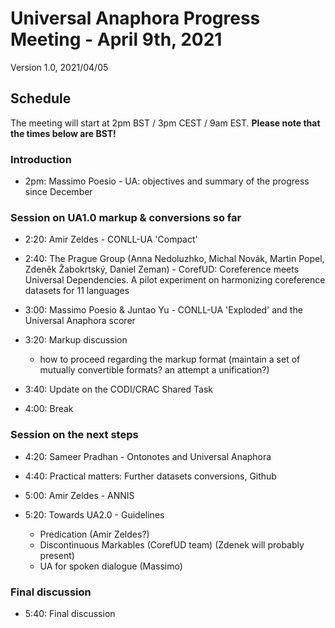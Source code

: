 # Universal Anaphora Progress Meeting  - April 9th, 2021

  
Version 1.0, 2021/04/05

## Schedule

The meeting will start at 2pm BST / 3pm CEST / 9am EST.
**Please note that the times below are BST!**

### Introduction

* 2pm: Massimo Poesio - UA: objectives and summary of the progress since December

### Session on UA1.0 markup & conversions so far

* 2:20: Amir Zeldes - CONLL-UA 'Compact'  
* 2:40: The Prague Group (Anna Nedoluzhko, Michal Novák, Martin Popel,  Zdeněk Žabokrtský, Daniel Zeman)
        - CorefUD: Coreference meets Universal Dependencies.
         A pilot experiment on harmonizing coreference datasets for 11 languages 
* 3:00: Massimo Poesio & Juntao Yu - CONLL-UA 'Exploded' and the Universal Anaphora scorer
* 3:20: Markup discussion
  * how to proceed  regarding the markup format (maintain a set of mutually convertible formats? an  attempt a unification?)

* 3:40: Update on the CODI/CRAC Shared Task

* 4:00: Break

### Session on the next steps

* 4:20: Sameer Pradhan - Ontonotes and Universal Anaphora

* 4:40: Practical matters: Further datasets conversions, Github

* 5:00: Amir Zeldes - ANNIS

* 5:20: Towards UA2.0 - Guidelines
  * Predication (Amir Zeldes?)
  * Discontinuous Markables (CorefUD team) (Zdenek will probably present)
  * UA for spoken dialogue (Massimo)

### Final discussion

* 5:40: Final discussion


